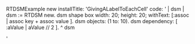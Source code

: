 RTDSMExample new installTitle: 'GivingALabelToEachCell' 
		code:
'
	| dsm |
	dsm := RTDSM new.
	dsm shape box width: 20; height: 20; withText: [:assoc | assoc key + assoc value ].
	dsm objects: (1 to: 10).
	dsm dependency: [ :aValue | aValue // 2 ].
	^ dsm

'